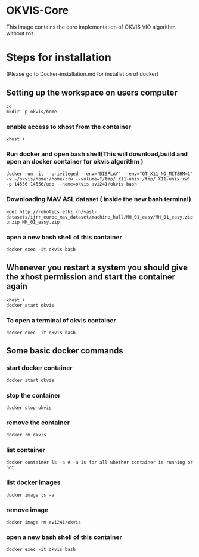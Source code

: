 # OKVIS-Core
This image contains the core implementation of OKVIS VIO algorithm without ros.
# Steps for installation
(Please go to Docker-installation.md for installation of docker)
## Setting up the workspace on users computer
    cd
    mkdir -p okvis/home
   ### enable access to xhost from the container
    xhost +
   ### Run docker and open bash shell(This will download,build and open an docker container for okvis algorithm )
    docker run -it --privileged --env="DISPLAY" --env="QT_X11_NO_MITSHM=1" -v ~/okvis/home:/home/:rw --volume="/tmp/.X11-unix:/tmp/.X11-unix:rw" -p 14556:14556/udp --name=okvis avi241/okvis bash
    
   ### Downloading MAV ASL dataset ( inside the new bash terminal)
    wget http://robotics.ethz.ch/~asl-datasets/ijrr_euroc_mav_dataset/machine_hall/MH_01_easy/MH_01_easy.zip
    unzip MH_01_easy.zip
   ### open a new bash shell of this container
    docker exec -it okvis bash
    
   ## Whenever you restart a system you should give the xhost permission and start the container again
    xhost +
    docker start okvis
   ### To open a terminal of okvis container
    docker exec -it okvis bash
   
   ## Some basic docker commands
   ### start docker container
    docker start okvis
   ### stop the container
    docker stop okvis
   ### remove the container
    docker rm okvis
   ### list container
    docker container ls -a # -a is for all whether container is running or not
   ### list docker images
    docker image ls -a
   ### remove image
    docker image rm avi241/okvis
   ### open a new bash shell of this container
    docker exec -it okvis bash

